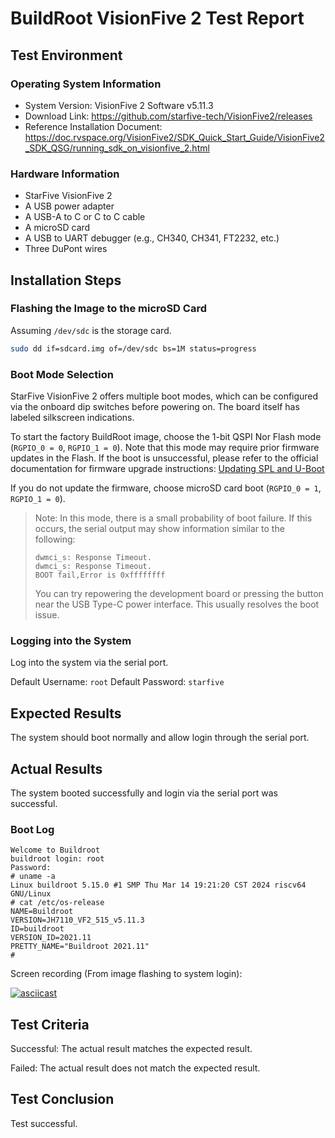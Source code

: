 # BuildRoot VisionFive 2 Test Report

## Test Environment

### Operating System Information

- System Version: VisionFive 2 Software v5.11.3
- Download Link: https://github.com/starfive-tech/VisionFive2/releases
- Reference Installation Document: https://doc.rvspace.org/VisionFive2/SDK_Quick_Start_Guide/VisionFive2_SDK_QSG/running_sdk_on_visionfive_2.html

### Hardware Information

- StarFive VisionFive 2
- A USB power adapter
- A USB-A to C or C to C cable
- A microSD card
- A USB to UART debugger (e.g., CH340, CH341, FT2232, etc.)
- Three DuPont wires

## Installation Steps

### Flashing the Image to the microSD Card

Assuming `/dev/sdc` is the storage card.

```bash
sudo dd if=sdcard.img of=/dev/sdc bs=1M status=progress
```

### Boot Mode Selection

StarFive VisionFive 2 offers multiple boot modes, which can be configured via the onboard dip switches before powering on. The board itself has labeled silkscreen indications.

To start the factory BuildRoot image, choose the 1-bit QSPI Nor Flash mode (`RGPIO_0 = 0`, `RGPIO_1 = 0`). Note that this mode may require prior firmware updates in the Flash. If the boot is unsuccessful, please refer to the official documentation for firmware upgrade instructions: [Updating SPL and U-Boot](https://doc.rvspace.org/VisionFive2/Quick_Start_Guide/VisionFive2_QSG/spl_u_boot_0.html)

If you do not update the firmware, choose microSD card boot (`RGPIO_0 = 1`, `RGPIO_1 = 0`).

> Note: In this mode, there is a small probability of boot failure. If this occurs, the serial output may show information similar to the following:
>
>```log
>dwmci_s: Response Timeout.                                                                                            
>dwmci_s: Response Timeout.                                                                                            
>BOOT fail,Error is 0xffffffff
>```
>
> You can try repowering the development board or pressing the button near the USB Type-C power interface. This usually resolves the boot issue.

### Logging into the System

Log into the system via the serial port.

Default Username: `root`
Default Password: `starfive`

## Expected Results

The system should boot normally and allow login through the serial port.

## Actual Results

The system booted successfully and login via the serial port was successful.

### Boot Log

```log
Welcome to Buildroot
buildroot login: root
Password: 
# uname -a
Linux buildroot 5.15.0 #1 SMP Thu Mar 14 19:21:20 CST 2024 riscv64 GNU/Linux
# cat /etc/os-release 
NAME=Buildroot
VERSION=JH7110_VF2_515_v5.11.3
ID=buildroot
VERSION_ID=2021.11
PRETTY_NAME="Buildroot 2021.11"
#
```

Screen recording (From image flashing to system login):

[![asciicast](https://asciinema.org/a/EUliFJz2UOlHIxrZbK2mePVbS.svg)](https://asciinema.org/a/EUliFJz2UOlHIxrZbK2mePVbS)

## Test Criteria

Successful: The actual result matches the expected result.

Failed: The actual result does not match the expected result.

## Test Conclusion

Test successful.

